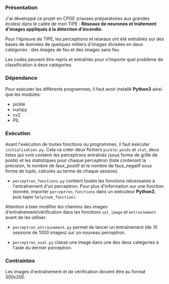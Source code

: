 ### Présentation

J'ai développé ce projet en CPGE (classes préparatoires aux grandes écoles) dans le cadre de mon TIPE : __Réseaux de neurones et traitement d'images appliqués à la détection d'incendie.__

Pour l'épreuve de TIPE, les perceptrons et réseaux ont été entraînés sur des bases de données de quelques milliers d'images divisées en deux catégories : des images de feu et des images sans feu.

Les codes peuvent être repris et entraînés pour n'importe quel problème de classification à deux catégories.

### Dépendance

Pour exécuter les différents programmes, il faut avoir installé __Python3__ ainsi que les modules:
- pickle
- numpy
- cv2
- PIL

### Exécution

Avant l'exécution de toutes fonctions ou programmes, il faut exécuter `initialisation.py`.
Cela va créer deux fichiers `pickle`: `poids` et `stat`, deux listes qui vont contenir les perceptrons entraînés (sous forme de grille de poids) et les statistiques pour chaque perceptron (liste contenant la précision, le nombre de faux_positif et le nombre de faux_negatif sous forme de tuple, calculés au terme de chaque session).

- `perceptron_fonctions.py` contient toutes les fonctions nécessaires à l'entraînement d'un perceptron.
Pour plus d'information sur une fonction donnée, importer `perceptron_fonctions` dans un exécuteur __Python3__, puis taper `help(nom_fonction)`.

Attention à bien modifier les chemins des images d'entraînement/vérification dans les fonctions `val_image` et `entrainement` avant de les utiliser.

- `perceptron_entrainement.py` permet de lancer un entraînement (de 10 sessions de 1000 images) sur un nouveau perceptron.

- `perceptron_eval.py` classe une image dans une des deux catégories à l'aide du dernier perceptron.

### Contraintes

Les images d'entraînement et de vérification doivent être au format 300x200.
